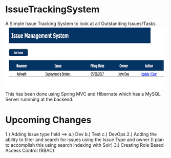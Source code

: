 # IssueTrackingSystem

A Simple Issue Tracking System to look at all Outstanding Issues/Tasks
<br>
<img height = 200 src ="https://github.com/ashsrira/IssueTrackingSystem/blob/master/Screen%20Shot%202017-05-28%20at%208.00.03%20PM.png" />
<br>
This has been done using Spring MVC and Hibernate which has a MySQL Server runnning at the backend.

Upcoming Changes
================

1.) Adding Issue type field ==> a.) Dev b.) Test c.) DevOps
2.) Adding the ability to filter and search for issues using the Issue Type and owner (I plan to accomplish this using search indexing with Solr)
3.) Creating Role Based Access Control (RBAC) 
